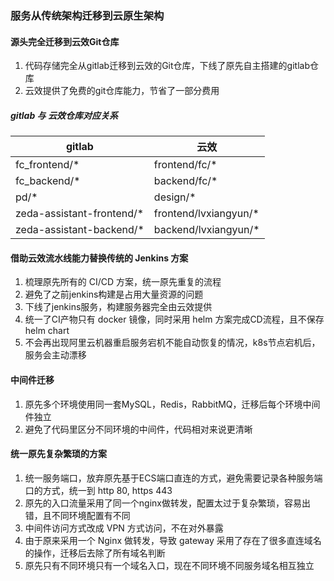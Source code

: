 ### 服务从传统架构迁移到云原生架构

#### 源头完全迁移到云效Git仓库

1. 代码存储完全从gitlab迁移到云效的Git仓库，下线了原先自主搭建的gitlab仓库
2. 云效提供了免费的git仓库能力，节省了一部分费用

##### **gitlab 与 云效仓库对应关系**

| **gitlab**                | **云效**              |
| ------------------------- | --------------------- |
| fc_frontend/*             | frontend/fc/*         |
| fc_backend/*              | backend/fc/*          |
| pd/*                      | design/*              |
| zeda-assistant-frontend/* | frontend/lvxiangyun/* |
| zeda-assistant-backend/*  | backend/lvxiangyun/*  |

#### 借助云效流水线能力替换传统的 Jenkins 方案

1. 梳理原先所有的 CI/CD 方案，统一原先重复的流程
2. 避免了之前jenkins构建是占用大量资源的问题
3. 下线了jenkins服务，构建服务器完全由云效提供
4. 统一了CI产物只有 docker 镜像，同时采用 helm 方案完成CD流程，且不保存 helm chart
5. 不会再出现阿里云机器重启服务宕机不能自动恢复的情况，k8s节点宕机后，服务会主动漂移

#### 中间件迁移

1. 原先多个环境使用同一套MySQL，Redis，RabbitMQ，迁移后每个环境中间件独立
2. 避免了代码里区分不同环境的中间件，代码相对来说更清晰

#### 统一原先复杂繁琐的方案

1. 统一服务端口，放弃原先基于ECS端口直连的方式，避免需要记录各种服务端口的方式，统一到 http 80, https 443
2. 原先的入口流量采用了同一个nginx做转发，配置太过于复杂繁琐，容易出错，且不同环境配置有不同
3. 中间件访问方式改成 VPN 方式访问，不在对外暴露
4. 由于原来采用一个 Nginx 做转发，导致 gateway 采用了存在了很多直连域名的操作，迁移后去除了所有域名判断
5. 原先只有不同环境只有一个域名入口，现在不同环境不同服务域名相互独立

